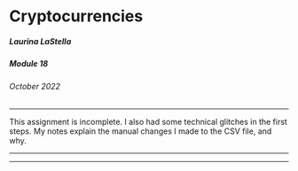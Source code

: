 # Cryptocurrencies

##### Laurina LaStella
##### Module 18
###### October 2022
----

This assignment is incomplete. I also had some technical glitches in the first steps. My notes explain the manual changes I made to the CSV file, and why.

---
---


